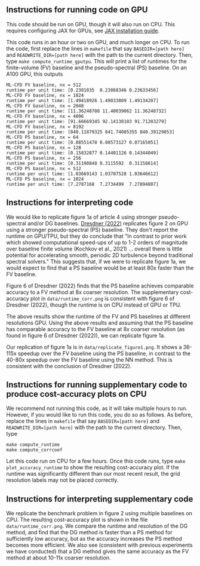 ## Instructions for running code on GPU

This code should be run on GPU, though it will also run on CPU. This requires configuring JAX for GPUs, see [JAX installation guide](https://jax.readthedocs.io/en/latest/installation.html). 

This code runs in an hour or two on GPU, and much longer on CPU. To run the code, first replace the lines in `makefile` that say `BASEDIR=[path here]` and `READWRITE_DIR=[path here]` with the path to the current directory. Then, type `make compute_runtime_gputpu`. This will print a list of runtimes for the finite-volume (FV) baseline and the pseudo-spectral (PS) baseline. On an A100 GPU, this outputs
```
ML-CFD FV baseline, nx = 512
runtime per unit time: [0.2381835  0.23868346 0.23633456]
ML-CFD FV baseline, nx = 1024
runtime per unit time: [1.49418926 1.49033809 1.49134207]
ML-CFD FV baseline, nx = 2048
runtime per unit time: [11.36248708 11.40039062 11.36248732]
ML-CFD FV baseline, nx = 4096
runtime per unit time: [91.66669345 92.14138103 91.71203279]
ML-CFD FV baseline, nx = 8192
runtime per unit time: [840.11879325 841.74085355 840.39129853]
ML-CFD PS baseline, nx = 64
runtime per unit time: [0.08551478 0.08573127 0.07165051]
ML-CFD PS baseline, nx = 128
runtime per unit time: [0.15832877 0.14401126 0.14344049]
ML-CFD PS baseline, nx = 256
runtime per unit time: [0.31190848 0.3115592  0.31158614]
ML-CFD PS baseline, nx = 512
runtime per unit time: [1.03669143 1.03707528 1.03646612]
ML-CFD PS baseline, nx = 1024
runtime per unit time: [7.2787168  7.2734499  7.27894807]
```

## Instructions for interpreting code

We would like to replicate figure 1a of article 4 using stronger pseudo-spectral and/or DG baselines. [Dresdner (2022)](https://arxiv.org/abs/2207.00556) replicates figure 2 on GPU using a stronger pseudo-spectral (PS) baseline. They don't report the runtime on GPU/TPU, but they do conclude that "In contrast to prior work which showed computational speed-ups of up to 1-2 orders of magnitude over baseline finite volume (Kochkov et al., 2021) ... overall there is little potential for accelerating smooth, periodic 2D turbulence beyond traditional spectral solvers." This suggests that, if we were to replicate figure 1a, we would expect to find that a PS baseline would be at least 80x faster than the FV baseline.

Figure 6 of Dresdner (2022) finds that the PS baseline achieves comparable accuracy to a FV method at 8x coarser resolution. The supplementary cost-accuracy plot in `data/runtime_corr.png` is consistent with figure 6 of Dresdner (2022), though the runtime is on CPU instead of GPU or TPU.

The above results show the runtime of the FV and PS baselines at different resolutions GPU. Using the above results and assuming that the PS baseline has comparable accuracy to the FV baseline at 8x coarser resolution (as found in figure 6 of Dresdner (2022)), we can replicate figure 1a.

Our replication of figure 1a is in `data/replicate_figure1.png`. It shows a 36-115x speedup over the FV baseline using the PS baseline, in contrast to the 40-80x speedup over the FV baseline using the NN method. This is consistent with the conclusion of Dresdner (2022).

## Instructions for running supplementary code to produce cost-accuracy plots on CPU

We recommend not running this code, as it will take multiple hours to run. However, if you would like to run this code, you do so as follows. As before, replace the lines in `makefile` that say `BASEDIR=[path here]` and `READWRITE_DIR=[path here]` with the path to the current directory. Then, type 
```
make compute_runtime
make compute_corrcoef
```
Let this code run on CPU for a few hours. Once this code runs, type `make plot_accuracy_runtime` to show the resulting cost-accuracy plot. If the runtime was significantly different than our most recent result, the grid resolution labels may not be placed correctly.

## Instructions for interpreting supplementary code

We replicate the benchmark problem in figure 2 using multiple baselines on CPU. The resulting cost-accuracy plot is shown in the file `data/runtime_corr.png`. We compare the runtime and resolution of the DG method, and find that the DG method is faster than a PS method for sufficiently low accuracy, but as the accuracy increases the PS method becomes more efficient. We also see (consistent with previous experiments we have conducted) that a DG method gives the same accuracy as the FV method at about 10-11x coarser resolution.
